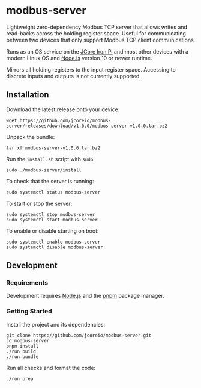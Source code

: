 # modbus-server

Lightweight zero-dependency Modbus TCP server that allows writes and read-backs across the holding
register space. Useful for communicating between two devices that only support Modbus TCP client
communications.

Runs as an OS service on the [JCore Iron Pi](https://www.jcore.io/iron-pi) and most
other devices with a modern Linux OS and [Node.js](https://nodejs.org/en/download/) version 10 or newer
runtime.

Mirrors all holding registers to the input register space. Accessing to discrete inputs and outputs is not
currently supported.

## Installation

Download the latest release onto your device:

```shell
wget https://github.com/jcoreio/modbus-server/releases/download/v1.0.0/modbus-server-v1.0.0.tar.bz2
```

Unpack the bundle:

```shell
tar xf modbus-server-v1.0.0.tar.bz2
```

Run the `install.sh` script with `sudo`:

```shell
sudo ./modbus-server/install
```

To check that the server is running:

```shell
sudo systemctl status modbus-server
```

To start or stop the server:

```shell
sudo systemctl stop modbus-server
sudo systemctl start modbus-server
```

To enable or disable starting on boot:

```shell
sudo systemctl enable modbus-server
sudo systemctl disable modbus-server
```

## Development

### Requirements

Development requires [Node.js](https://nodejs.org/en/download/) and the [pnpm](https://pnpm.io/) package manager.

### Getting Started

Install the project and its dependencies:

```shell
git clone https://github.com/jcoreio/modbus-server.git
cd modbus-server
pnpm install
./run build
./run bundle
```

Run all checks and format the code:

```shell
./run prep
```

